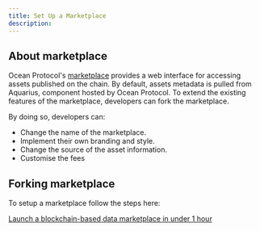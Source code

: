 ```yaml
---
title: Set Up a Marketplace
description:
---
```


## About marketplace

Ocean Protocol's [marketplace](https://market.oceanprotocol.com/) provides a web interface for accessing assets published on the chain. By default, assets metadata is pulled from Aquarius, component hosted by Ocean Protocol. To extend the existing features of the marketplace, developers can fork the marketplace.

By doing so, developers can:

- Change the name of the marketplace.
- Implement their own branding and style.
- Change the source of the asset information.
- Customise the fees

## Forking marketplace

To setup a marketplace follow the steps here:

[Launch a blockchain-based data marketplace in under 1 hour](https://blog.oceanprotocol.com/launch-a-blockchain-based-data-marketplace-in-under-1-hour-9baa85a65ece)
